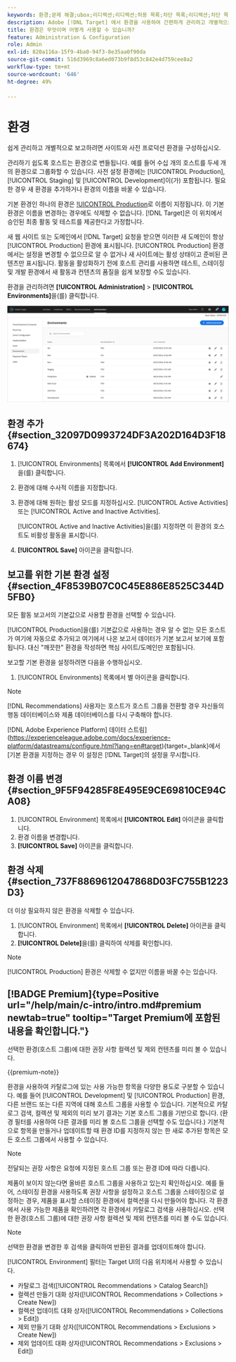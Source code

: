 ```yaml
---
keywords: 환경;문제 해결;ubox;리디렉션;리디렉션;허용 목록;차단 목록;리디렉션;차단 목록 허용 목록에 추가하다
description: Adobe [!DNL Target] 에서 환경을 사용하여 간편하게 관리하고 개별적으로 보고하기 위해 사이트와 사전 프로덕션 환경을 구성하는 방법에 대해 알아봅니다.
title: 환경은 무엇이며 어떻게 사용할 수 있습니까?
feature: Administration & Configuration
role: Admin
exl-id: 820a116a-15f9-4ba0-94f3-8e35aa0f90da
source-git-commit: 516d3969c8a6ed073b9f8d53c842e4d759cee8a2
workflow-type: tm+mt
source-wordcount: '646'
ht-degree: 49%

---
```


# 환경

쉽게 관리하고 개별적으로 보고하려면 사이트와 사전 프로덕션 환경을 구성하십시오.

관리하기 쉽도록 호스트는 환경으로 번들됩니다. 예를 들어 수십 개의 호스트를 두세 개의 환경으로 그룹화할 수 있습니다. 사전 설정 환경에는 [!UICONTROL Production], [!UICONTROL Staging] 및 [!UICONTROL Development]이(가) 포함됩니다. 필요한 경우 새 환경을 추가하거나 환경의 이름을 바꿀 수 있습니다.

기본 환경인 하나의 환경은 [!UICONTROL Production](으)로 이름이 지정됩니다. 이 기본 환경은 이름을 변경하는 경우에도 삭제할 수 없습니다. [!DNL Target]은 이 위치에서 승인된 최종 활동 및 테스트를 제공한다고 가정합니다.

새 웹 사이트 또는 도메인에서 [!DNL Target] 요청을 받으면 이러한 새 도메인이 항상 [!UICONTROL Production] 환경에 표시됩니다. [!UICONTROL Production] 환경에서는 설정을 변경할 수 없으므로 알 수 없거나 새 사이트에는 활성 상태이고 준비된 콘텐츠만 표시됩니다. 활동을 활성화하기 전에 호스트 관리를 사용하면 테스트, 스테이징 및 개발 환경에서 새 활동과 컨텐츠의 품질을 쉽게 보장할 수도 있습니다.

환경을 관리하려면 **[!UICONTROL Administration]** > **[!UICONTROL Environments]**&#x200B;을(를) 클릭합니다.

![환경 목록](/help/main/administrating-target/assets/environments.png)

## 환경 추가 {#section_32097D0993724DF3A202D164D3F18674}

1. [!UICONTROL Environments] 목록에서 **[!UICONTROL Add Environment]**&#x200B;을(를) 클릭합니다.
1. 환경에 대해 수사적 이름을 지정합니다.
1. 환경에 대해 원하는 활성 모드를 지정하십시오. [!UICONTROL Active Activities] 또는 [!UICONTROL Active and Inactive Activities].

   [!UICONTROL Active and Inactive Activities]을(를) 지정하면 이 환경의 호스트도 비활성 활동을 표시합니다.

1. **[!UICONTROL Save]** 아이콘을 클릭합니다.

## 보고를 위한 기본 환경 설정 {#section_4F8539B07C0C45E886E8525C344D5FB0}

모든 활동 보고서의 기본값으로 사용할 환경을 선택할 수 있습니다.

[!UICONTROL Production]을(를) 기본값으로 사용하는 경우 알 수 없는 모든 호스트가 여기에 자동으로 추가되고 여기에서 나온 보고서 데이터가 기본 보고서 보기에 포함됩니다. 대신 &quot;깨끗한&quot; 환경을 작성하면 핵심 사이트/도메인만 포함됩니다.

보고할 기본 환경을 설정하려면 다음을 수행하십시오.

1. [!UICONTROL Environments] 목록에서 별 아이콘을 클릭합니다.

>[!NOTE]
>
>[!DNL Recommendations] 사용자는 호스트가 호스트 그룹을 전환할 경우 자신들의 행동 데이터베이스와 제품 데이터베이스를 다시 구축해야 합니다.
>
> [!DNL Adobe Experience Platform] 데이터 스트림](https://experienceleague.adobe.com/docs/experience-platform/datastreams/configure.html?lang=en#target){target=_blank}에서 [기본 환경을 지정하는 경우 이 설정은 [!DNL Target]의 설정을 무시합니다.

## 환경 이름 변경 {#section_9F5F94285F8E495E9CE69810CE94CA08}

1. [!UICONTROL Environment] 목록에서 **[!UICONTROL Edit]** 아이콘을 클릭합니다.
1. 환경 이름을 변경합니다.
1. **[!UICONTROL Save]** 아이콘을 클릭합니다.

## 환경 삭제 {#section_737F8869612047868D03FC755B1223D3}

더 이상 필요하지 않은 환경을 삭제할 수 있습니다.

1. [!UICONTROL Environment] 목록에서 **[!UICONTROL Delete]** 아이콘을 클릭합니다.
1. **[!UICONTROL Delete]**&#x200B;을(를) 클릭하여 삭제를 확인합니다.

>[!NOTE]
>
>[!UICONTROL Production] 환경은 삭제할 수 없지만 이름을 바꿀 수는 있습니다.

## [!BADGE Premium]{type=Positive url="/help/main/c-intro/intro.md#premium newtab=true" tooltip="Target Premium에 포함된 내용을 확인합니다."}

선택한 환경(호스트 그룹)에 대한 권장 사항 컬렉션 및 제외 컨텐츠를 미리 볼 수 있습니다.

{{premium-note}}

환경을 사용하여 카탈로그에 있는 사용 가능한 항목을 다양한 용도로 구분할 수 있습니다. 예를 들어 [!UICONTROL Development] 및 [!UICONTROL Production] 환경, 다른 브랜드 또는 다른 지역에 대해 호스트 그룹을 사용할 수 있습니다. 기본적으로 카탈로그 검색, 컬렉션 및 제외의 미리 보기 결과는 기본 호스트 그룹을 기반으로 합니다. (환경 필터를 사용하여 다른 결과를 미리 볼 호스트 그룹을 선택할 수도 있습니다.) 기본적으로 항목을 만들거나 업데이트할 때 환경 ID를 지정하지 않는 한 새로 추가된 항목은 모든 호스트 그룹에서 사용할 수 있습니다.

>[!NOTE]
>
>전달되는 권장 사항은 요청에 지정된 호스트 그룹 또는 환경 ID에 따라 다릅니다.


제품이 보이지 않는다면 올바른 호스트 그룹을 사용하고 있는지 확인하십시오. 예를 들어, 스테이징 환경을 사용하도록 권장 사항을 설정하고 호스트 그룹을 스테이징으로 설정하는 경우, 제품을 표시할 스테이징 환경에서 컬렉션을 다시 만들어야 합니다. 각 환경에서 사용 가능한 제품을 확인하려면 각 환경에서 카탈로그 검색을 사용하십시오. 선택한 환경(호스트 그룹)에 대한 권장 사항 컬렉션 및 제외 컨텐츠를 미리 볼 수도 있습니다.

>[!NOTE]
>선택한 환경을 변경한 후 검색을 클릭하여 반환된 결과를 업데이트해야 합니다.

[!UICONTROL Environment] 필터는 Target UI의 다음 위치에서 사용할 수 있습니다.

* 카탈로그 검색([!UICONTROL Recommendations > Catalog Search])
* 컬렉션 만들기 대화 상자([!UICONTROL Recommendations > Collections > Create New])
* 컬렉션 업데이트 대화 상자([!UICONTROL Recommendations > Collections > Edit])
* 제외 만들기 대화 상자([!UICONTROL Recommendations > Exclusions > Create New])
* 제외 업데이트 대화 상자([!UICONTROL Recommendations > Exclusions > Edit])

